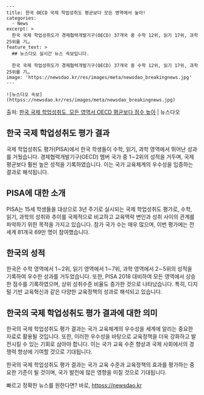     ---
    title: 한국 OECD 국제 학업성취도 평균보다 모든 영역에서 높아!
    categories:
      - News
    excerpt: >
      한국 국제 학업성취도가 경제협력개발기구(OECD) 37개국 중 수학 12위, 읽기 17위, 과학 25위를 기…
    feature_text: >
      ## 뉴스다오 실시간 뉴스 속보입니다.
    
      한국 국제 학업성취도가 경제협력개발기구(OECD) 37개국 중 수학 12위, 읽기 17위, 과학 25위를 기…
    image: 'https://newsdao.kr/res/images/meta/newsdao_breakingnews.jpg'
    ---
    
    ![뉴스다오 속보](httpss://newsdao.kr/res/images/meta/newsdao_breakingnews.jpg)

<p>출처: <a href="httpss://newsdao.kr/2743" rel="dofollow">한국 국제 학업성취도, 모든 영역서 OECD 평균보다 점수 높아</a> | 뉴스다오</p>

<h2 data-ke-size="size24">한국 국제 학업성취도 평가 결과</h2>
국제 학업성취도 평가(PISA)에서 한국 학생들이 수학, 읽기, 과학 영역에서 뛰어난 성과를 거뒀습니다. 경제협력개발기구(OECD) 멤버 국가 중 1∼2위의 성적을 거두며, 국제 평균보다 훨씬 높은 성적을 기록하였습니다. 이는 국가 교육체계의 우수성을 입증하는 결과로 해석됩니다.

<h2 data-ke-size="size24">PISA에 대한 소개</h2>
PISA는 15세 학생들을 대상으로 3년 주기로 실시되는 국제 학업성취도 평가로, 수학, 읽기, 과학의 성취와 추이를 국제적으로 비교하고 교육맥락 변인과 성취 사이의 관계를 파악하기 위한 목적을 가지고 있습니다. 참가 국가 수는 매우 많으며, 이번 평가에는 전 세계 81개국 69만 명이 참여했습니다.

<h2 data-ke-size="size24">한국의 성적</h2>
한국은 수학 영역에서 1∼2위, 읽기 영역에서 1∼7위, 과학 영역에서 2∼5위의 성적을 기록하여 우수한 성과를 거두었습니다. 또한, PISA 2018 대비하여 모든 영역에서 상승한 점수를 기록하였으며, 상위 성취수준 비율도 증가한 것으로 나타났습니다. 특히, 디지털 기반 교육혁신과 같은 다양한 교육정책의 성과로 해석되고 있습니다.

<h2 data-ke-size="size24">한국의 국제 학업성취도 평가 결과에 대한 의미</h2>
한국의 국제 학업성취도 평가 결과는 국가 교육체계의 우수성을 세계에 알리는 중요한 자료로 활용될 것입니다. 또한, 이러한 우수성을 바탕으로 교육정책을 더욱 강화하고 발전시킬 수 있는 기회로 삼아야 합니다. 이는 국가 교육 수준 향상과 국제 사회에서의 경쟁력 향상에 기여할 것으로 기대됩니다. 

한국의 국제 학업성취도 평가 결과는 국가 교육 수준과 교육정책의 효과를 평가하는 중요한 기준이 될 것이며, 국가 발전에 많은 영향을 미칠 것으로 기대됩니다. 

빠르고 정확한 뉴스를 원한다면? 바로, <a href="httpss://newsdao.kr" rel="dofollow">httpss://newsdao.kr</a>


    